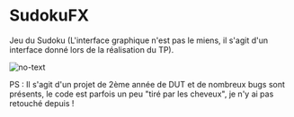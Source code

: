 # SudokuFX
Jeu du Sudoku
(L'interface graphique n'est pas le miens, il s'agit d'un interface donné lors de la réalisation du TP).

![no-text](https://github.com/AnthonyLedru/sudokuFX/blob/master/sudoku.png)

PS : Il s'agit d'un projet de 2ème année de DUT et de nombreux bugs sont présents, le code est parfois un peu "tiré par les cheveux", je n'y ai pas retouché depuis !
